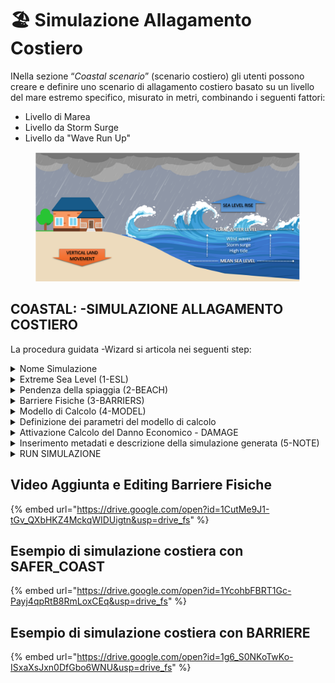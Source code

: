 # 🏖️ Simulazione Allagamento Costiero

INella sezione “_Coastal scenario_” (scenario costiero) gli utenti possono creare e definire uno scenario di allagamento costiero basato su un livello del mare estremo specifico, misurato in metri, combinando i seguenti fattori:

* Livello di Marea
* Livello da Storm Surge
* Livello da "Wave Run Up"

<figure><img src="../../.gitbook/assets/ESL.png" alt=""><figcaption></figcaption></figure>

## COASTAL: -SIMULAZIONE ALLAGAMENTO COSTIERO

La procedura guidata -Wizard si articola nei seguenti step:

<details>

<summary>Nome Simulazione</summary>

L'utente può modificare il nome della simulaizone editando liberamente il nome che viene assegnato automaticamente. Si consiglia di utilizzare un nome composto da caratteri standard e numeri senza uso dello spazio e/o simboli.

<img src="../../.gitbook/assets/COAST_NAME.png" alt="" data-size="original">



</details>

<details>

<summary>Extreme Sea Level (1-ESL)</summary>

Il primo step consiste nella definizione del livello del mare ovvero Extreme Sea Level (ESL) in metri, si tratta di una quota definita rispetto al livello del medio mare.\
In aggiunta alla quota in caso si voglia procedere con una simulazione di modellistica idrodinamica occorre anche definire la durata temporale in ore  del livello ESL che si intende simulare.

<img src="../../.gitbook/assets/1_ESL.png" alt="" data-size="original">

</details>

<details>

<summary>Pendenza della spiaggia (2-BEACH)</summary>

In questo secondo step, l'utente definisce la pendenzza della spiaggia espressa cone Tangente dell'angolo (alfa) in gradi. Questa opzione consenti di attenuare l'avanzamento del livello del mare da propagare ipotizzando di generare un DTM virtuale pari al max tra il Valore reale del DTM e il valore di un piano inclinato con pendenza alfa a partire dalla linea di costa. (ref.[https://nhess.copernicus.org/articles/16/181/2016/](https://nhess.copernicus.org/articles/16/181/2016/))

<img src="../../.gitbook/assets/2_BEACH.png" alt="" data-size="original">

</details>

<details>

<summary>Barriere Fisiche (3-BARRIERS)</summary>

In questo step, l'utente può inserire una o più barriere fisiche sulla mappa del dominio di calcolo per arginare scenari di allagamento costiero.

Per attivare lo strumento di modifica delle barriere fisiche, cliccare sul pulsante "NEW". Si avvierà lo strumento "_Draw Barrier_, lo stesso presente nella [barra-superiore.md](../../saferplaces-interfaccia-gui-web/barra-superiore.md "mention").

<img src="../../.gitbook/assets/3_BARRIERS.png" alt="" data-size="original">

Una volta attivato, l'utente può aggiungere una nuova barriera cliccando con il tasto destro e selezionando "NEW" dal menu a tendina.





</details>

<details>

<summary>Modello di Calcolo (4-MODEL)</summary>

In questa sezione del Wizard l'utente ha la possibilità di&#x20;

1. Selezionare il modello di Allagamento (Hazard)
2. Attivare il calcolo del Dannno Economico (Damage)

I modelli di allagamento Costiero disponibili sono:&#x20;

* [safer\_coast.md](../modelli-di-allagamento-hazard-saferplaces/safer_coast.md "mention") - Modello raster-based bath-tube&#x20;
* [untrim.md](../modelli-di-allagamento-hazard-saferplaces/untrim.md "mention") - Modello Idrodinamico 2D

L'opzione di default è sempre il modello [safer\_coast.md](../modelli-di-allagamento-hazard-saferplaces/safer_coast.md "mention")

Nel caso si selezioni il modello [untrim.md](../modelli-di-allagamento-hazard-saferplaces/untrim.md "mention") occorre definire i seguenti parametri "Settings" cliccando sul task dedicato.&#x20;

* Slider - Durata della Simulazione in ore (h) -Tmax - Max time of simulation
* Slider - Coefficiente di scabrezza Manning  -Manning Coefficient
* Slider - Cella di calcolo in numero di pixel -nl - The number of pixel for each element side&#x20;
* Slider - Tempo di integrazione numerico  (min) -Delta T - Time simulation step
* Slider - Frequenza Stampa Output  (min) -Ti - Time shoot interval

L'attivazione del modello di calcolo del Danno Economico procede spuntando il check-box "Apply Damage"

</details>

<details>

<summary>Definizione dei parametri del modello di calcolo</summary>

Modello UNTRIM - Nel caso si sia selezionato il modello idrodinamico [untrim.md](../modelli-di-allagamento-hazard-saferplaces/untrim.md "mention") occorre specificare alcuni parametri molto importati di simulazione selezionando con gli slider i valori.

* Durata della Simulazione in ore (h) - il valore da selezionare corrisponde alla durata dell'evento che si vuole simulare, ad esempio se l'evento di rilascio fluviale dura 2h la durata della simulazione deve essere maggiore o uguale alla durata dell'evento
* Manning Coefficient (adim) - coefficiente di attrito di Manning che viene ipotizzato uniforme nel dominio di calcolo. Valore Consigliato 0.2
* nl (m) - Dimensione della cella di calcolo quadrata definita come numero dei pixel in metri. Ad esempio se si seleziona 50 e il lidar del dominio ha una risoluzione di 2 m allora la dimensione della cella è pari a 100m. In questo caso nel caso di Lidar a risoluzione 1/2 si consigli un valore tra 20 e 50. La dimensione della cella di calcolo influisce sul numero totale delle celle di calcolo in funzione anche della estensione del dominio. Il numero totale influisce a sua volta sul tempo di calcolo. Si consiglia rimanere al di sotto delle 20000 celle nell'intero dominio per avere tempi di calcolo contenuti (3 minuti per ogni ora di simulazione )
* Delta T - Passo di imntegrazione numerico (sec) - Si consiglia di selezionare il passo di integrazione pari a 6 secondi.
* Ti - Time Shot Interval (min) - Qui si definisce l'intervallo temporale di produzione degli output

<img src="../../.gitbook/assets/image (51).png" alt="" data-size="original">

<img src="../../.gitbook/assets/image (52).png" alt="" data-size="original">



</details>

<details>

<summary>Attivazione Calcolo del Danno Economico - DAMAGE</summary>

Nella procedura guidata alla pagina "Model" è possibile attivare il calcolo del danno economico per ciascun edificio inserito.

Il calcolo del Danno Economico viene eseguito in prima analisi applicando le seguenti ipotesi:

1. Tutti gli edifici cono considerati residenziali con un curva di vulnerabilità residenziale
2.  Valore dell'edificio pari a 1000 euro/mq\


    <figure><img src="../../.gitbook/assets/image (49).png" alt=""><figcaption></figcaption></figure>

</details>

<details>

<summary>Inserimento metadati e descrizione della simulazione generata (5-NOTE)</summary>

Cliccando sul pulsante EDIT l'utente può attivare una casella di testo dove inserire metadati e dettagli descrittivi della simulazione che ha appena creato.Cliccando sul pulsante

</details>

<details>

<summary>RUN SIMULAZIONE</summary>

Cliccando sul pulsante RUN l'utente attiva l'esecuzione della simulazione creata.\
Dopo l'avvio sul pannello Control Panel si aggiungerà l'esecuzione del processo attivato con indicazione dello stato di avanzamento.

<img src="../../.gitbook/assets/control_panel.png" alt="" data-size="original">

</details>



## Video Aggiunta e Editing Barriere Fisiche



{% embed url="https://drive.google.com/open?id=1CutMe9J1-tGv_QXbHKZ4MckqWIDUigtn&usp=drive_fs" %}

## Esempio di simulazione costiera con SAFER\_COAST



{% embed url="https://drive.google.com/open?id=1YcohbFBRT1Gc-Payj4qpRtB8RmLoxCEq&usp=drive_fs" %}

## Esempio di simulazione costiera con BARRIERE



{% embed url="https://drive.google.com/open?id=1g6_S0NKoTwKo-ISxaXsJxn0DfGbo6WNU&usp=drive_fs" %}
